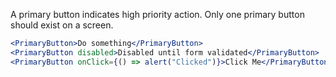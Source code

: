 A primary button indicates high priority action. Only one primary button should exist on a screen.

```jsx padded
<PrimaryButton>Do something</PrimaryButton>
<PrimaryButton disabled>Disabled until form validated</PrimaryButton>
<PrimaryButton onClick={() => alert("Clicked")}>Click Me</PrimaryButton>
```
